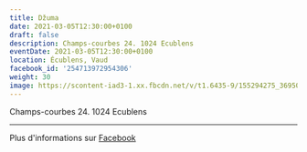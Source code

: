 ```yaml
---
title: Džuma
date: 2021-03-05T12:30:00+0100
draft: false
description: Champs-courbes 24. 1024 Ecublens
eventDate: 2021-03-05T12:30:00+0100
location: Écublens, Vaud
facebook_id: '254713972954306'
weight: 30
image: https://scontent-iad3-1.xx.fbcdn.net/v/t1.6435-9/155294275_3695079563921169_4909597834044538694_n.jpg?_nc_cat=101&ccb=1-7&_nc_sid=9e60e4&_nc_ohc=yaaOIdXGnfsQ7kNvwGgqBLb&_nc_oc=AdnGmrsFVqguv6SwFyhV2PwFMtROh9t-mF219NEa8-T_7OW8GWhcEpwu4ocCmCVW57U&_nc_zt=23&_nc_ht=scontent-iad3-1.xx&edm=ABTKTjYEAAAA&_nc_gid=Dco5vyglLqwic9bfO46Erw&oh=00_AfLoEyAiJ_Q6ECsti3OS6VNZyzobjgDd9lTqltTbz2zR7Q&oe=6861E5DB
---
```


Champs-courbes 24. 1024 Ecublens

---

Plus d'informations sur [Facebook](https://facebook.com/events/254713972954306)